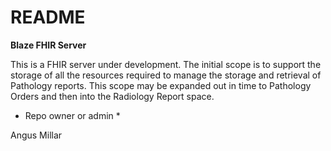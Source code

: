 # README #

**Blaze FHIR Server**

This is a FHIR server under development. The initial scope is to support the storage of all the resources required to manage the storage and retrieval of Pathology reports. This scope may be expanded out in time to Pathology Orders and then into the Radiology Report space.


* Repo owner or admin *

Angus Millar